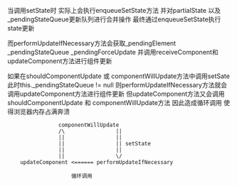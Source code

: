 当调用setState时 实际上会执行enqueueSetState方法 并对partialState 以及_pendingStateQueue更新队列进行合并操作 最终通过enqueueSetState执行state更新

而performUpdateIfNecessary方法会获取_pendingElement _pendingStateQueue _pendingForceUpdate 并调用receiveComponent和updateComponent方法进行组件更新

如果在shouldComponentUpdate 或 componentWillUpdate方法中调用setSate 
此时this._pendingStateQueue != null 则performUpdateIfNecessary方法就会调用updateComponent方法进行组件更新 但updateComponent方法又会调用shouldComponentUpdate 和 componentWillUpdate方法 
因此造成循环调用 使得浏览器内存占满奔溃

                    componentWillUpdate
                    /\                ||
                    ||                ||
                    ||                || setState
                    ||                ||
                    ||                \/
        updateComponent <====== performUpdateIfNecessary

                        循环调用
